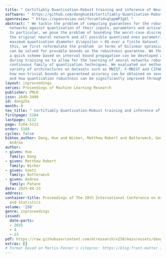 ```yaml
---
title: " Certifiably Quantisation-Robust training and inference of Neural Networks "
software: " https://github.com/danghue18/Certifiably-Quantisation-Robust-training-and-inference.git "
openreview: " https://openreview.net/forum?id=qtppWP3gXl "
abstract: " We tackle the problem of computing guarantees for the robustness of neural
  networks against quantisation of their inputs, parameters and activation values.
  In particular, we pose the problem of bounding the worst-case discrepancy between
  the original neural network and all possible quantised ones parametrised by a given
  maximum quantisation diameter $\\epsilon > 0$ over a finite dataset. To achieve
  this, we first reformulate the problem  in terms of bilinear optimisation, which
  can be solved for provable bounds on the robustness guarantee. We then show how
  a quick scheme based on interval bound propagation can be developed and implemented
  during training so to allow for the learning of neural networks robust against a
  continuous family of quantisation techniques. We evaluated our methodology on a
  variety of architectures on datasets such as MNIST, F-MNIST and CIFAR10. We demonstrate
  how non-trivial bounds on guaranteed accuracy can be obtained on several architectures
  and how quantisation robustness can be significantly improved through robust training. "
layout: inproceedings
series: Proceedings of Machine Learning Research
publisher: PMLR
issn: 2640-3498
id: dang25a
month: 0
tex_title: " Certifiably Quantisation-Robust training and inference of Neural Networks "
firstpage: 5104
lastpage: 5112
page: 5104-5112
order: 5104
cycles: false
bibtex_author: Dang, Hue and Wicker, Matthew Robert and Botterweck, Goetz and Patane,
  Andrea
author:
- given: Hue
  family: Dang
- given: Matthew Robert
  family: Wicker
- given: Goetz
  family: Botterweck
- given: Andrea
  family: Patane
date: 2025-04-23
address:
container-title: Proceedings of The 28th International Conference on Artificial Intelligence
  and Statistics
volume: '258'
genre: inproceedings
issued:
  date-parts:
  - 2025
  - 4
  - 23
pdf: https://raw.githubusercontent.com/mlresearch/v258/main/assets/dang25a/dang25a.pdf
extras: []
# Format based on Martin Fenner's citeproc: https://blog.front-matter.io/posts/citeproc-yaml-for-bibliographies/
---
```


